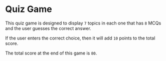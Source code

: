 # Quiz Game 
This quiz game is designed to display `7` topics in each one that has `8` MCQs and the user guesses the correct answer. 

If the user enters the correct choice, then it will add `10` points to the total score. 

The total score at the end of this game is `80`.
